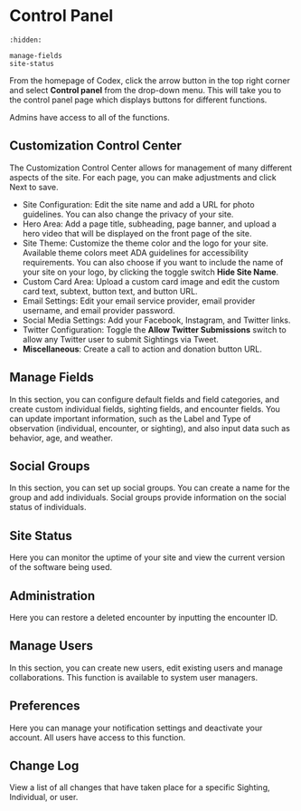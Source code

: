 # Control Panel

```{toctree}
:hidden:

manage-fields
site-status
```

From the homepage of Codex, click the arrow button in the top right corner and select **Control panel** from the drop-down menu. This will take you to the control panel page which displays buttons for different functions.

Admins have access to all of the functions.

## Customization Control Center

The Customization Control Center allows for management of many different aspects of the site. For each page, you can make adjustments and click Next to save.

* Site Configuration: Edit the site name and add a URL for photo guidelines. You can also change the privacy of your site.
* Hero Area: Add a page title, subheading, page banner, and upload a hero video that will be displayed on the front page of the site.
* Site Theme: Customize the theme color and the logo for your site. Available theme colors meet ADA guidelines for accessibility requirements. You can also choose if you want to include the name of your site on your logo, by clicking the toggle switch **Hide Site Name**.
* Custom Card Area: Upload a custom card image and edit the custom card text, subtext, button text, and button URL.
* Email Settings: Edit your email service provider, email provider username, and email provider password.
* Social Media Settings: Add your Facebook, Instagram, and Twitter links.
* Twitter Configuration: Toggle the **Allow Twitter Submissions** switch to allow any Twitter user to submit Sightings via Tweet.
* **Miscellaneous**: Create a call to action and donation button URL.

## Manage Fields

In this section, you can configure default fields and field categories, and create custom individual fields, sighting fields, and encounter fields. You can update important information, such as the Label and Type of observation (individual, encounter, or sighting), and also input data such as behavior, age, and weather.

## Social Groups

In this section, you can set up social groups. You can create a name for the group and add individuals. Social groups provide information on the social status of individuals.

## Site Status

Here you can monitor the uptime of your site and view the current version of the software being used.

## Administration

Here you can restore a deleted encounter by inputting the encounter ID.

## Manage Users

In this section, you can create new users, edit existing users and manage collaborations.
This function is available to system user managers.

## Preferences

Here you can manage your notification settings and deactivate your account.
All users have access to this function.

## Change Log

View a list of all changes that have taken place for a specific Sighting, Individual, or user.